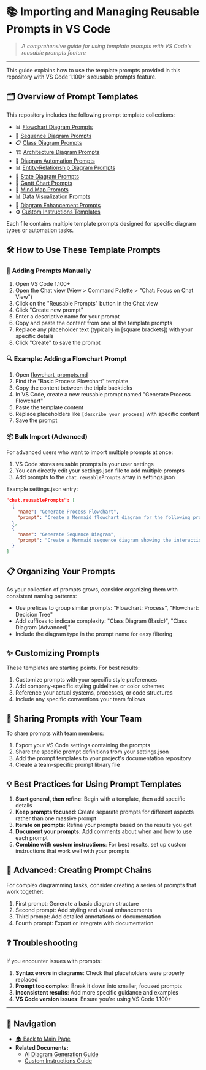 # 📚 Importing and Managing Reusable Prompts in VS Code

> *A comprehensive guide for using template prompts with VS Code's reusable prompts feature*

---

This guide explains how to use the template prompts provided in this repository with VS Code 1.100+'s reusable prompts feature.

## 🗂️ Overview of Prompt Templates

This repository includes the following prompt template collections:

- 📊 [Flowchart Diagram Prompts](flowchart_prompts.md)
- 🔄 [Sequence Diagram Prompts](sequence_diagram_prompts.md)
- 📋 [Class Diagram Prompts](class_diagram_prompts.md)
- 🏗️ [Architecture Diagram Prompts](architecture_diagram_prompts.md)
- 🤖 [Diagram Automation Prompts](automation_prompts.md)
- 📊 [Entity-Relationship Diagram Prompts](entity_relationship_prompts.md)
- 🔄 [State Diagram Prompts](state_diagram_prompts.md)
- 📅 [Gantt Chart Prompts](gantt_chart_prompts.md)
- 🧠 [Mind Map Prompts](mind_map_prompts.md)
- 📊 [Data Visualization Prompts](data_visualization_prompts.md)
- 🔄 [Diagram Enhancement Prompts](diagram_enhancement_prompts.md)
- ⚙️ [Custom Instructions Templates](custom_instructions_templates.md)

Each file contains multiple template prompts designed for specific diagram types or automation tasks.

## 🛠️ How to Use These Template Prompts

### 📝 Adding Prompts Manually

1. Open VS Code 1.100+
2. Open the Chat view (View > Command Palette > "Chat: Focus on Chat View")
3. Click on the "Reusable Prompts" button in the Chat view
4. Click "Create new prompt"
5. Enter a descriptive name for your prompt
6. Copy and paste the content from one of the template prompts
7. Replace any placeholder text (typically in [square brackets]) with your specific details
8. Click "Create" to save the prompt

### 🔍 Example: Adding a Flowchart Prompt

1. Open [flowchart_prompts.md](flowchart_prompts.md)
2. Find the "Basic Process Flowchart" template
3. Copy the content between the triple backticks
4. In VS Code, create a new reusable prompt named "Generate Process Flowchart"
5. Paste the template content
6. Replace placeholders like `[describe your process]` with specific content
7. Save the prompt

### 📦 Bulk Import (Advanced)

For advanced users who want to import multiple prompts at once:

1. VS Code stores reusable prompts in your user settings
2. You can directly edit your settings.json file to add multiple prompts
3. Add prompts to the `chat.reusablePrompts` array in settings.json

Example settings.json entry:

```json
"chat.reusablePrompts": [
  {
    "name": "Generate Process Flowchart",
    "prompt": "Create a Mermaid flowchart diagram for the following process: Order processing. Include the following steps: Order received, Inventory check, Payment processing, Shipping, Delivery. The flow should start from order submission and end at delivery confirmation. Use TD (top-down) orientation and include decision points where appropriate. Apply this styling: - Process boxes: fill:#f5f5f5,stroke:#333 - Decision diamonds: fill:#fff3cd,stroke:#ffc107 - Start/End points: fill:#d4edda,stroke:#28a745"
  },
  {
    "name": "Generate Sequence Diagram",
    "prompt": "Create a Mermaid sequence diagram showing the interaction between these components: User, Frontend, API, Database. The sequence starts with user login and should include all message exchanges until successful authentication. Use solid arrows for synchronous calls and dotted arrows for responses or asynchronous messages."
  }
]
```

## 📋 Organizing Your Prompts

As your collection of prompts grows, consider organizing them with consistent naming patterns:

- Use prefixes to group similar prompts: "Flowchart: Process", "Flowchart: Decision Tree"
- Add suffixes to indicate complexity: "Class Diagram (Basic)", "Class Diagram (Advanced)"
- Include the diagram type in the prompt name for easy filtering

## ✨ Customizing Prompts

These templates are starting points. For best results:

1. Customize prompts with your specific style preferences
2. Add company-specific styling guidelines or color schemes
3. Reference your actual systems, processes, or code structures
4. Include any specific conventions your team follows

## 👥 Sharing Prompts with Your Team

To share prompts with team members:

1. Export your VS Code settings containing the prompts
2. Share the specific prompt definitions from your settings.json
3. Add the prompt templates to your project's documentation repository
4. Create a team-specific prompt library file

## 💡 Best Practices for Using Prompt Templates

1. **Start general, then refine**: Begin with a template, then add specific details
2. **Keep prompts focused**: Create separate prompts for different aspects rather than one massive prompt
3. **Iterate on prompts**: Refine your prompts based on the results you get
4. **Document your prompts**: Add comments about when and how to use each prompt
5. **Combine with custom instructions**: For best results, set up custom instructions that work well with your prompts

## 🔗 Advanced: Creating Prompt Chains

For complex diagramming tasks, consider creating a series of prompts that work together:

1. First prompt: Generate a basic diagram structure
2. Second prompt: Add styling and visual enhancements
3. Third prompt: Add detailed annotations or documentation
4. Fourth prompt: Export or integrate with documentation

## ❓ Troubleshooting

If you encounter issues with prompts:

1. **Syntax errors in diagrams**: Check that placeholders were properly replaced
2. **Prompt too complex**: Break it down into smaller, focused prompts
3. **Inconsistent results**: Add more specific guidance and examples
4. **VS Code version issues**: Ensure you're using VS Code 1.100+

---

## 🧭 Navigation

- [🏠 Back to Main Page](../README.md)
- **Related Documents:**
  - [AI Diagram Generation Guide](../ai_diagram_generation_guide.md)
  - [Custom Instructions Guide](../custom_instructions_guide.md)
